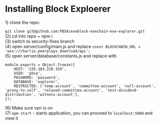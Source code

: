 # Installing Block Exploerer

1\) clone the repo: 

`git clone git@github.com:PBSA/exeblock-exechain-exe-explorer.git`  
\(2\) cd into repo + npm i  
\(3\) switch to security-fixes branch  
\(4\) open server/config/main.js and replace `const BLOCKCHAIN_URL = 'wss://charlie.peerplays.download/api';`  
\(5\) open server/database/constants.js and replace with  


```text
module.exports = Object.freeze({
	HOST: '235.183.220.159',
	USER: 'pbsa',
	PASSWORD: 'password',
	DATABASE: 'explorer',
	RESTRICTED: ['temp-account', 'committee-account', 'null-account', 'proxy-to-self', 'relaxed-committee-account', 'test-dividend-distribution', 'witness-account'],
});
```

\(6\) Make sure vpn is on  
\(7\) `npm start` - starts application, you can proceed to `localhost:5000` and view it

